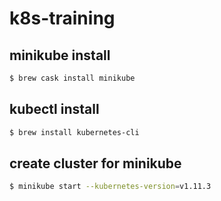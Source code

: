 # k8s-training

## minikube install
```bash
$ brew cask install minikube
```

## kubectl install
```bash
$ brew install kubernetes-cli
```

## create cluster for minikube
```bash
$ minikube start --kubernetes-version=v1.11.3
```
